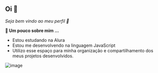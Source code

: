 ## Oi 👋

_Seja bem vindo ao meu perfil 💙_

**💬 Um pouco sobre mim ...**

- Estou estudando na Alura
- Estou me desenvolvendo na linguagem JavaScript
- Utilizo esse espaço para minha organização e compartilhamento dos meus projetos desenvolvidos.

![image](https://github.com/Cale311/Cale311/assets/173812252/01728926-c25e-400d-bb9f-8edafb04f8c6)
